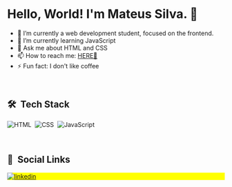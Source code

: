 # Hello, World! I'm Mateus Silva. 👋

<!--
**mateussdev/mateussdev** is a ✨ _special_ ✨ repository because its `README.md` (this file) appears on your GitHub profile.

Here are some ideas to get you started:
-->

- 🔭 I’m currently a web development student, focused on the frontend.
- 🌱 I’m currently learning JavaScript
- 💬 Ask me about HTML and CSS
- 📫 How to reach me: <a href="mailto:contato.mateussdev@gmail.com" target="_blank">HERE🔗</a>
- ⚡ Fun fact: I don't like coffee

<br>

## 🛠 &nbsp;Tech Stack

![HTML](https://img.shields.io/badge/-HTML-05122A?style=flat&logo=HTML5)&nbsp;
![CSS](https://img.shields.io/badge/-CSS-05122A?style=flat&logo=CSS3&logoColor=1572B6)&nbsp;
![JavaScript](https://img.shields.io/badge/-JavaScript-05122A?style=flat&logo=javascript)&nbsp;
<!-- ![Node.js](https://img.shields.io/badge/-Node.js-05122A?style=flat&logo=node.js)&nbsp; -->
<!-- ![React](https://img.shields.io/badge/-React-05122A?style=flat&logo=react)&nbsp; -->
<!-- ![Git](https://img.shields.io/badge/-Git-05122A?style=flat&logo=git)&nbsp;
![GitHub](https://img.shields.io/badge/-GitHub-05122A?style=flat&logo=github)&nbsp;
![Markdown](https://img.shields.io/badge/-Markdown-05122A?style=flat&logo=markdown)&nbsp;
![Visual Studio Code](https://img.shields.io/badge/-Visual%20Studio%20Code-05122A?style=flat&logo=visual-studio-code&logoColor=007ACC)&nbsp;
![PostgreSQL](https://img.shields.io/badge/-PostgreSQL-05122A?style=flat&logo=postgresql)&nbsp;
![SQLite](https://img.shields.io/badge/-SQLite-05122A?style=flat&logo=sqlite)&nbsp; -->

<br>

## 📱 &nbsp;Social Links

<p align="left" style="background:yellow">
<!-- <a href="https://twitter.com/mateusfps" target="_blank">
  <img align="center" src="https://img.shields.io/badge/-mateusfps-05122A?style=flat&logo=twitter" alt="twitter"/>  
</a> -->
<a href="https://linkedin.com/in/mateussdev" target="_blank">
  <img align="center" src="https://img.shields.io/badge/-mateussdev-05122A?style=flat&logo=linkedin" alt="linkedin"/>
</a>
<!-- <a href="https://instagram.com/mateusdev_" target="_blank">
 <img align="center" src="https://img.shields.io/badge/-mateusdev_-05122A?style=flat&logo=instagram" alt="instagram"/>
</a> -->
</p>

<!-- - 😄 Pronouns: He | Him -->
<!-- - 👯 I’m looking to collaborate on ... 
- 🤔 I’m looking for help with ... -->
